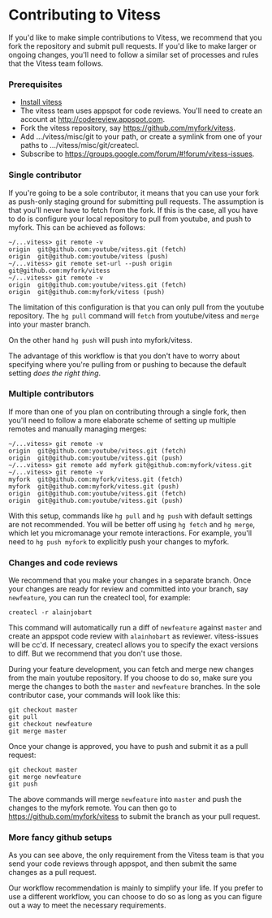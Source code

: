# Contributing to Vitess
If you'd like to make simple contributions to Vitess,
we recommend that you fork the repository and submit pull requests.
If you'd like to make larger or ongoing changes,
you'll need to follow a similar set of processes and rules that the Vitess team follows.

### Prerequisites
- [Install vitess](https://github.com/youtube/vitess/blob/master/doc/GettingStarted.markdown)
- The vitess team uses appspot for code reviews. You'll need to create an account at http://codereview.appspot.com.
- Fork the vitess repository, say https://github.com/myfork/vitess.
- Add .../vitess/misc/git to your path, or create a symlink from one of your paths to .../vitess/misc/git/createcl.
- Subscribe to https://groups.google.com/forum/#!forum/vitess-issues.

### Single contributor
If you're going to be a sole contributor,
it means that you can use your fork as push-only staging ground for submitting pull requests.
The assumption is that you'll never have to fetch from the fork.
If this is the case, all you have to do is configure your local repository to pull from youtube,
and push to myfork.
This can be achieved as follows:
```
~/...vitess> git remote -v
origin  git@github.com:youtube/vitess.git (fetch)
origin  git@github.com:youtube/vitess (push)
~/...vitess> git remote set-url --push origin git@github.com:myfork/vitess
~/...vitess> git remote -v
origin  git@github.com:youtube/vitess.git (fetch)
origin  git@github.com:myfork/vitess (push)
```

The limitation of this configuration is that you can only pull from the youtube repository.
The `hg pull` command will `fetch` from youtube/vitess and `merge` into your master branch.

On the other hand `hg push` will push into myfork/vitess.

The advantage of this workflow is that you don't have to worry about specifying where you're
pulling from or pushing to because the default setting *does the right thing*.

### Multiple contributors
If more than one of you plan on contributing through a single fork,
then you'll need to follow a more elaborate scheme of setting up multiple remotes and manually managing merges:

```
~/...vitess> git remote -v
origin  git@github.com:youtube/vitess.git (fetch)
origin  git@github.com:youtube/vitess.git (push)
~/...vitess> git remote add myfork git@github.com:myfork/vitess.git
~/...vitess> git remote -v
myfork  git@github.com:myfork/vitess.git (fetch)
myfork  git@github.com:myfork/vitess.git (push)
origin  git@github.com:youtube/vitess.git (fetch)
origin  git@github.com:youtube/vitess.git (push)
```

With this setup, commands like `hg pull` and `hg push` with default settings are not recommended.
You will be better off using `hg fetch` and `hg merge`, which let you micromanage your remote interactions.
For example, you'll need to `hg push myfork` to explicitly push your changes to myfork.

### Changes and code reviews
We recommend that you make your changes in a separate branch.
Once your changes are ready for review and committed into your branch, say `newfeature`,
you can run the createcl tool, for example:
```
createcl -r alainjobart
```
This command will automatically run a diff of `newfeature` against `master`
and create an appspot code review with `alainhobart` as reviewer.
vitess-issues will be cc'd.
If necessary, createcl allows you to specify the exact versions to diff.
But we recommend that you don't use those.

During your feature development, you can fetch and merge new changes from the main youtube repository.
If you choose to do so, make sure you merge the changes to both the `master` and `newfeature` branches.
In the sole contributor case, your commands will look like this:
```
git checkout master
git pull
git checkout newfeature
git merge master
```
Once your change is approved, you have to push and submit it as a pull request:
```
git checkout master
git merge newfeature
git push
```
The above commands will merge `newfeature` into `master` and push the changes to the myfork remote.
You can then go to https://github.com/myfork/vitess to submit the branch as your pull request.

### More fancy github setups
As you can see above, the only requirement from the Vitess team is that you send your code reviews through appspot,
and then submit the same changes as a pull request.

Our workflow recommendation is mainly to simplify your life.
If you prefer to use a different workflow,
you can choose to do so as long as you can figure out a way to meet the necessary requirements.
